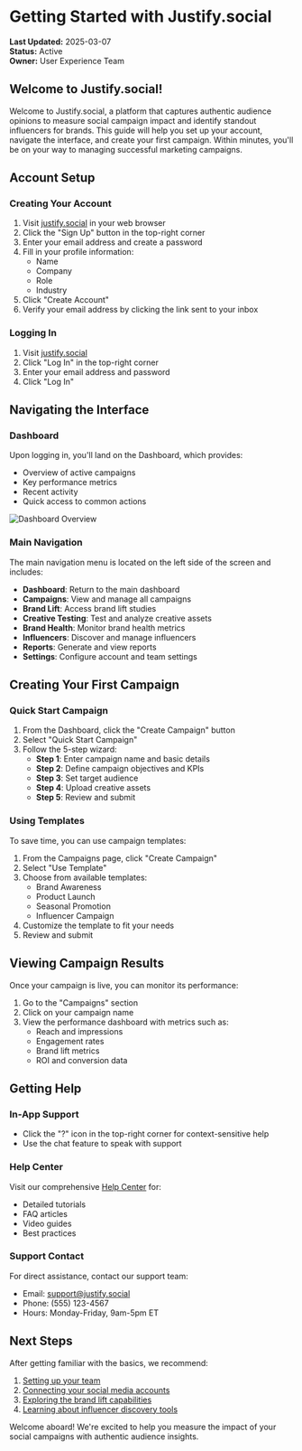 # Getting Started with Justify.social

**Last Updated:** 2025-03-07  
**Status:** Active  
**Owner:** User Experience Team

## Welcome to Justify.social!

Welcome to Justify.social, a platform that captures authentic audience opinions to measure social campaign impact and identify standout influencers for brands. This guide will help you set up your account, navigate the interface, and create your first campaign. Within minutes, you'll be on your way to managing successful marketing campaigns.

## Account Setup

### Creating Your Account

1. Visit [justify.social](https://justify.social) in your web browser
2. Click the "Sign Up" button in the top-right corner
3. Enter your email address and create a password
4. Fill in your profile information:
   - Name
   - Company
   - Role
   - Industry
5. Click "Create Account"
6. Verify your email address by clicking the link sent to your inbox

### Logging In

1. Visit [justify.social](https://justify.social)
2. Click "Log In" in the top-right corner
3. Enter your email address and password
4. Click "Log In"

## Navigating the Interface

### Dashboard

Upon logging in, you'll land on the Dashboard, which provides:

- Overview of active campaigns
- Key performance metrics
- Recent activity
- Quick access to common actions

![Dashboard Overview](../../public/images/dashboard-screenshot.png)

### Main Navigation

The main navigation menu is located on the left side of the screen and includes:

- **Dashboard**: Return to the main dashboard
- **Campaigns**: View and manage all campaigns
- **Brand Lift**: Access brand lift studies
- **Creative Testing**: Test and analyze creative assets
- **Brand Health**: Monitor brand health metrics
- **Influencers**: Discover and manage influencers
- **Reports**: Generate and view reports
- **Settings**: Configure account and team settings

## Creating Your First Campaign

### Quick Start Campaign

1. From the Dashboard, click the "Create Campaign" button
2. Select "Quick Start Campaign"
3. Follow the 5-step wizard:
   - **Step 1**: Enter campaign name and basic details
   - **Step 2**: Define campaign objectives and KPIs
   - **Step 3**: Set target audience
   - **Step 4**: Upload creative assets
   - **Step 5**: Review and submit

### Using Templates

To save time, you can use campaign templates:

1. From the Campaigns page, click "Create Campaign"
2. Select "Use Template"
3. Choose from available templates:
   - Brand Awareness
   - Product Launch
   - Seasonal Promotion
   - Influencer Campaign
4. Customize the template to fit your needs
5. Review and submit

## Viewing Campaign Results

Once your campaign is live, you can monitor its performance:

1. Go to the "Campaigns" section
2. Click on your campaign name
3. View the performance dashboard with metrics such as:
   - Reach and impressions
   - Engagement rates
   - Brand lift metrics
   - ROI and conversion data

## Getting Help

### In-App Support

- Click the "?" icon in the top-right corner for context-sensitive help
- Use the chat feature to speak with support

### Help Center

Visit our comprehensive [Help Center](https://help.justify.social) for:

- Detailed tutorials
- FAQ articles
- Video guides
- Best practices

### Support Contact

For direct assistance, contact our support team:

- Email: support@justify.social
- Phone: (555) 123-4567
- Hours: Monday-Friday, 9am-5pm ET

## Next Steps

After getting familiar with the basics, we recommend:

1. [Setting up your team](./team-setup.md)
2. [Connecting your social media accounts](./connecting-accounts.md)
3. [Exploring the brand lift capabilities](./brand-lift-studies.md)
4. [Learning about influencer discovery tools](./influencer-discovery.md)

Welcome aboard! We're excited to help you measure the impact of your social campaigns with authentic audience insights.
